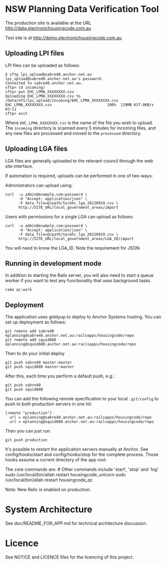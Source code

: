 NSW Planning Data Verification Tool
===================================
  
The production site is available at the URL
http://data.electronichousingcode.com.au

Test site is at 
http://demo.electronichousingcode.com.au

Uploading LPI files
-------------------

LPI files can be uploaded as follows:

    $ sftp lpi_upload@sabre40.anchor.net.au
    lpi_upload@sabre40.anchor.net.au's password: 
    Connected to sabre40.anchor.net.au.
    sftp> cd incoming/
    sftp> put EHC_LPMA_XXXXXXXX.csv
    Uploading EHC_LPMA_XXXXXXXX.csv to /data/nfs/lpi_upload/incoming/EHC_LPMA_XXXXXXXX.csv
    EHC_LPMA_XXXXXXXX.csv                         100%  119MB 637.0KB/s   03:11    
    sftp> exit

Where `EHC_LPMA_XXXXXXXX.csv` is the name of the file you wish to upload.  The
`incoming` directory is scanned every 5 minutes for incoming files, and any new
files are processed and moved to the `processed` directory.

Uploading LGA files
-------------------

LGA files are generally uploaded to the relevant council through the web site
interface.

If automation is required, uploads can be performed in one of two ways:

Administrators can upload using: 

    curl  -u admin@example.com:password \
          -H "Accept: application/json" \
          -F data_file=@/path/to/ehc_lga_20120919.csv \
          http://SITE_URL/local_government_areas/import

Users with permissions for a single LGA can upload as follows:

    curl  -u admin@example.com:password \
          -H "Accept: application/json" \
          -F data_file=@/path/to/ehc_lga_20120919.csv \
          http://SITE_URL/local_government_areas/LGA_ID/import

You will need to know the LGA_ID. Note the requirement for JSON.


Running in development mode
---------------------------

In addition to starting the Rails server, you will also need to start a queue
worker if you want to test any functionality that uses background tasks.

    rake qc:work

Deployment
----------

The application uses giddyup to deploy to Anchor Systems hosting.
You can set up deployment as follows:

    git remote add sabre40 eplanning@sabre40.anchor.net.au:railsapps/housingcode/repo
    git remote add squid680 eplanning@squid680.anchor.net.au:railsapps/housingcode/repo

Then to do your initial deploy

    git push sabre40 master:master
    git push squid680 master:master

After this, each time you perform a default push, e.g.:

    git push sabre40
    git push squid680

You can add the following remote specification to your local `.git/config` to
push to both production servers in one hit:

    [remote "production"]
      url = eplanning@sabre40.anchor.net.au:railsapps/housingcode/repo
      url = eplanning@squid680.anchor.net.au:railsapps/housingcode/repo

Then you can just run:

    git push production

It's possible to restart the application servers manually at Anchor. See config/hooks/start and config/hooks/stop for the complete process. Those hooks assume a current directory of the app root.

The core commands are:
    # Other commands include 'start', 'stop' and 'log'
    sudo /usr/local/bin/allah restart housingcode_unicorn
    sudo /usr/local/bin/allah restart housingcode_qc

Note: New Relic is enabled on production.


System Architecture
===================

See doc/README_FOR_APP.md for technical architecture discussion.

Licence
=======
See NOTICE and LICENCE files for the licencing of this project.


